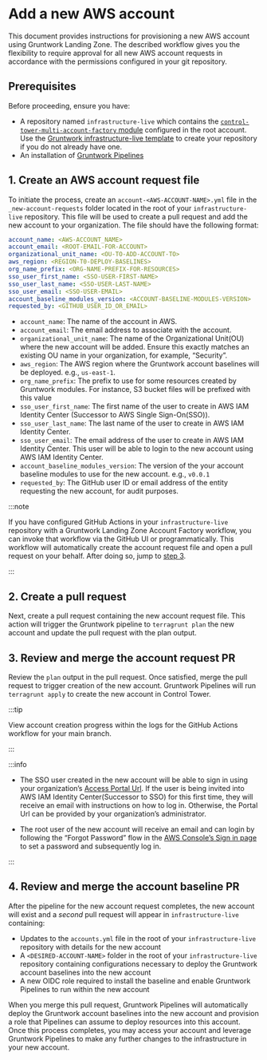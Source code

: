 # Add a new AWS account

This document provides instructions for provisioning a new AWS account using Gruntwork Landing Zone. The described workflow gives you the flexibility to require approval for all new AWS account requests in accordance with the permissions configured in your git repository.

## Prerequisites

Before proceeding, ensure you have:

- A repository named `infrastructure-live` which contains the [`control-tower-multi-account-factory` module](https://GitHub.com/gruntwork-io/terraform-aws-control-tower/tree/main/modules/landingzone/control-tower-multi-account-factory) configured in the root account. Use the [Gruntwork infrastructure-live template](/foundations/iac-foundations/initial-setup#infrastructure-live-template) to create your repository if you do not already have one.
- An installation of [Gruntwork Pipelines](/pipelines/overview)

## 1. Create an AWS account request file

To initiate the process, create an `account-<AWS-ACCOUNT-NAME>.yml` file in the `_new-account-requests` folder located in the root of your `infrastructure-live` repository. This file will be used to create a pull request and add the new account to your organization. The file should have the following format:

```yaml account-<AWS-ACCOUNT-NAME>.yml
account_name: <AWS-ACCOUNT_NAME>
account_email: <ROOT-EMAIL-FOR-ACCOUNT>
organizational_unit_name: <OU-TO-ADD-ACCOUNT-TO>
aws_region: <REGION-T0-DEPLOY-BASELINES>
org_name_prefix: <ORG-NAME-PREFIX-FOR-RESOURCES>
sso_user_first_name: <SSO-USER-FIRST-NAME>
sso_user_last_name: <SSO-USER-LAST-NAME>
sso_user_email: <SSO-USER-EMAIL>
account_baseline_modules_version: <ACCOUNT-BASELINE-MODULES-VERSION>
requested_by: <GITHUB_USER_ID_OR_EMAIL>
```

- `account_name`: The name of the account in AWS.
- `account_email`: The email address to associate with the account.
- `organizational_unit_name`: The name of the Organizational Unit(OU) where the new account will be added. Ensure this exactly matches an existing OU name in your organization, for example, “Security”.
- `aws_region`: The AWS region where the Gruntwork account baselines will be deployed. e.g., `us-east-1`.
- `org_name_prefix`: The prefix to use for some resources created by Gruntwork modules. For instance, S3 bucket files will be prefixed with this value
- `sso_user_first_name`: The first name of the user to create in AWS IAM Identity Center (Successor to AWS Single Sign-On(SSO)).
- `sso_user_last_name`: The last name of the user to create in AWS IAM Identity Center.
- `sso_user_email`: The email address of the user to create in AWS IAM Identity Center. This user will be able to login to the new account using AWS IAM Identity Center.
- `account_baseline_modules_version`: The version of the your account baseline modules to use for the new account. e.g., `v0.0.1`
- `requested_by`: The GitHub user ID or email address of the entity requesting the new account, for audit purposes.

:::note

If you have configured GitHub Actions in your `infrastructure-live` repository with a Gruntwork Landing Zone Account Factory workflow, you can invoke that workflow via the GitHub UI or programmatically. This workflow will automatically create the account request file and open a pull request on your behalf. After doing so, jump to [step 3](#3-review-and-merge-the-account-request-pr).

:::

## 2. Create a pull request

Next, create a pull request containing the new account request file. This action will trigger the Gruntwork pipeline to `terragrunt plan` the new account and update the pull request with the plan output.

## 3. Review and merge the account request PR

Review the `plan` output in the pull request. Once satisfied, merge the pull request to trigger creation of the new account. Gruntwork Pipelines will run `terragrunt apply` to create the new account in Control Tower.

:::tip

View account creation progress within the logs for the GitHub Actions workflow for your main branch.

:::

:::info

- The SSO user created in the new account will be able to sign in using your organization’s [Access Portal Url](https://docs.aws.amazon.com/signin/latest/userguide/sign-in-urls-defined.html#access-portal-url). If the user is being invited into AWS IAM Identity Center(Successor to SSO) for this first time, they will receive an email with instructions on how to log in. Otherwise, the Portal Url can be provided by your organization’s administrator.

- The root user of the new account will receive an email and can login by following the “Forgot Password” flow in the [AWS Console’s Sign in page](https://console.aws.amazon.com/) to set a password and subsequently log in.
<!-- https://docs.aws.amazon.com/controltower/latest/userguide/root-login.html -->

:::

## 4. Review and merge the account baseline PR

After the pipeline for the new account request completes, the new account will exist and a _second_ pull request will appear in `infrastructure-live` containing:

- Updates to the `accounts.yml` file in the root of your `infrastructure-live` repository with details for the new account
- A `<DESIRED-ACCOUNT-NAME>` folder in the root of your `infrastructure-live` repository containing configurations necessary to deploy the Gruntwork account baselines into the new account
- A new OIDC role required to install the baseline and enable Gruntwork Pipelines to run within the new account

When you merge this pull request, Gruntwork Pipelines will automatically deploy the Gruntwork account baselines into the new account and provision a role that Pipelines can assume to deploy resources into this account. Once this process completes, you may access your account and leverage Gruntwork Pipelines to make any further changes to the infrastructure in your new account.
